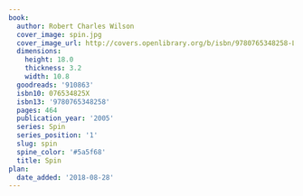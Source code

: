 ```yaml
---
book:
  author: Robert Charles Wilson
  cover_image: spin.jpg
  cover_image_url: http://covers.openlibrary.org/b/isbn/9780765348258-L.jpg
  dimensions:
    height: 18.0
    thickness: 3.2
    width: 10.8
  goodreads: '910863'
  isbn10: 076534825X
  isbn13: '9780765348258'
  pages: 464
  publication_year: '2005'
  series: Spin
  series_position: '1'
  slug: spin
  spine_color: '#5a5f68'
  title: Spin
plan:
  date_added: '2018-08-28'
---
```

